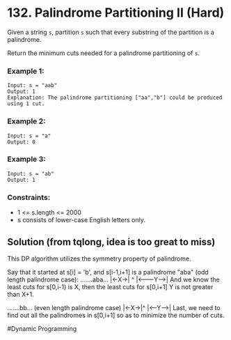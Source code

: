 # 132. Palindrome Partitioning II (Hard)

Given a string `s`, partition `s` such that every substring of the partition is a palindrome.

Return the minimum cuts needed for a palindrome partitioning of `s`.

### Example 1:

```
Input: s = "aab"
Output: 1
Explanation: The palindrome partitioning ["aa","b"] could be produced using 1 cut.
```

### Example 2:

```
Input: s = "a"
Output: 0
```

### Example 3:

```
Input: s = "ab"
Output: 1
```

### Constraints:

- 1 <= s.length <= 2000
- s consists of lower-case English letters only.

## Solution (from tqlong, idea is too great to miss)

This DP algorithm utilizes the symmetry property of palindrome.

Say that it started at s[i] = 'b', and s[i-1,i+1] is a palindrome "aba" (odd length palindrome case):
.......aba...
|<-X->| ^
|<---Y-->|
And we know the least cuts for s[0,i-1) is X, then the least cuts for s[0,i+1] Y is not greater than X+1.

.......bb... (even length palindrome case)
|<-X->|^
|<--Y-->|
Last, we need to find out all the palindromes in s[0,i+1] so as to minimize the number of cuts.

#Dynamic Programming
